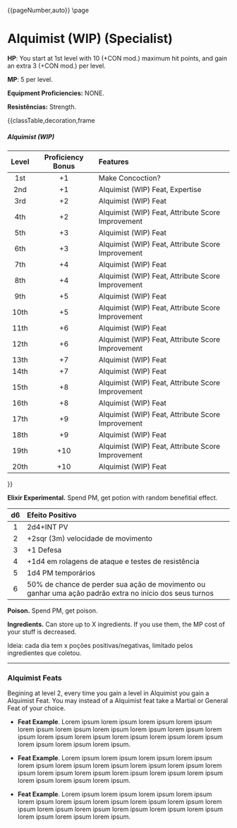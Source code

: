 {{pageNumber,auto}}
\page
# Alquimist (WIP) (Specialist)

<style>.page#p1:after{ display:none; }</style>
**HP**: You start at 1st level with 10 (+CON mod.) maximum hit points, and gain an extra 3 (+CON mod.) per level.

**MP**: 5 per level.

**Equipment Proficiencies:** NONE.

**Resistências:** Strength.

{{classTable,decoration,frame
##### Alquimist (WIP)
| Level | Proficiency Bonus | Features |
| :---: | :---------------: | :------- | 
| 1st | +1 | Make Concoction? |
| 2nd | +1 | Alquimist (WIP) Feat, Expertise |
| 3rd | +2 | Alquimist (WIP) Feat |
| 4th | +2 | Alquimist (WIP) Feat, Attribute Score Improvement |
| 5th | +3 | Alquimist (WIP) Feat |
| 6th | +3 | Alquimist (WIP) Feat, Attribute Score Improvement |
| 7th | +4 | Alquimist (WIP) Feat |
| 8th | +4 | Alquimist (WIP) Feat, Attribute Score Improvement |
| 9th | +5 | Alquimist (WIP) Feat |
| 10th | +5 | Alquimist (WIP) Feat, Attribute Score Improvement |
| 11th | +6 | Alquimist (WIP) Feat |
| 12th | +6 | Alquimist (WIP) Feat, Attribute Score Improvement |
| 13th | +7 | Alquimist (WIP) Feat |
| 14th | +7 | Alquimist (WIP) Feat |
| 15th | +8 | Alquimist (WIP) Feat, Attribute Score Improvement |
| 16th | +8 | Alquimist (WIP) Feat |
| 17th | +9 | Alquimist (WIP) Feat, Attribute Score Improvement |
| 18th | +9 | Alquimist (WIP) Feat |
| 19th | +10 | Alquimist (WIP) Feat, Attribute Score Improvement |
| 20th | +10 | Alquimist (WIP) Feat |
}}



**Elixir Experimental.** Spend PM, get potion with random benefitial effect.

| d6  | Efeito Positivo                                                                                         |
| :-: | :------------------------------------------------------------------------------------------------------ |
|  1  | 2d4+INT PV                                                                                              |
|  2  | +2sqr (3m) velocidade de movimento                                                                      |
|  3  | +1 Defesa                                                                                               |
|  4  | +1d4 em rolagens de ataque e testes de resistência                                                      |
|  5  | 1d4 PM temporários                                                                                      |
|  6  | 50% de chance de perder sua ação de movimento ou ganhar uma ação padrão extra no início dos seus turnos |

**Poison.** Spend PM, get poison.

**Ingredients.** Can store up to X ingredients. If you use them, the MP cost of your stuff is decreased.

Ideia: cada dia tem x poções positivas/negativas, limitado pelos ingredientes que coletou.

---

### Alquimist Feats

Begining at level 2, every time you gain a level in Alquimist you gain a Alquimist Feat. You may instead of a Alquimist feat take a Martial or General Feat of your choice.

- **Feat Example**. Lorem ipsum lorem ipsum lorem ipsum lorem ipsum lorem ipsum lorem ipsum lorem ipsum lorem ipsum lorem ipsum lorem ipsum lorem ipsum lorem ipsum lorem ipsum lorem ipsum lorem ipsum lorem ipsum lorem ipsum lorem ipsum.

- **Feat Example**. Lorem ipsum lorem ipsum lorem ipsum lorem ipsum lorem ipsum lorem ipsum lorem ipsum lorem ipsum lorem ipsum lorem ipsum lorem ipsum lorem ipsum lorem ipsum lorem ipsum lorem ipsum lorem ipsum lorem ipsum lorem ipsum.

- **Feat Example**. Lorem ipsum lorem ipsum lorem ipsum lorem ipsum lorem ipsum lorem ipsum lorem ipsum lorem ipsum lorem ipsum lorem ipsum lorem ipsum lorem ipsum lorem ipsum lorem ipsum lorem ipsum lorem ipsum lorem ipsum lorem ipsum.
